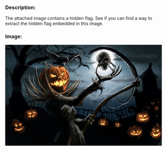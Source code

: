### Description:

The attached image contains a hidden flag. See if you can find a way to extract the hidden flag embedded in this image.

### Image:

![Image](https://raw.githubusercontent.com/r4g1n-cajun/CTF-Writeups/master/NCSAM%20Hacktober%20CTF%202018/Steganography/Files/jack.jpg)

